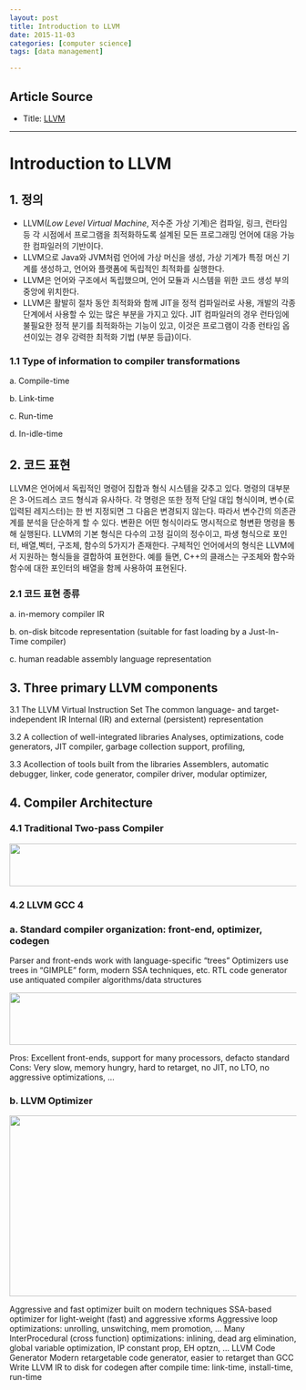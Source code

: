 ```yaml
---
layout: post
title: Introduction to LLVM
date: 2015-11-03
categories: [computer science]
tags: [data management]

---
```


## Article Source
* Title: [LLVM](https://sites.google.com/site/compiler7987/llvm)

---


# Introduction to LLVM

## 1. 정의

* LLVM(*Low Level Virtual Machine*, 저수준 가상 기계)은 컴파일, 링크, 런타임 등 각 시점에서 프로그램을 최적화하도록 설계된 모든 프로그래밍 언어에 대응 가능한 컴파일러의 기반이다.
* LLVM으로 Java와 JVM처럼 언어에 가상 머신을 생성, 가상 기계가 특정 머신 기계를 생성하고, 언어와 플랫폼에 독립적인 최적화를 실행한다.
* LLVM은 언어와 구조에서 독립했으며, 언어 모듈과 시스템을 위한 코드 생성 부의 중앙에 위치한다.
* LLVM은 활발히 절차 동안 최적화와 함께 JIT을 정적 컴파일러로 사용, 개발의 각종 단계에서 사용할 수 있는 많은 부분을 가지고 있다. JIT 컴파일러의 경우 런타임에 불필요한 정적 분기를 최적화하는 기능이 있고, 이것은 프로그램이 각종 런타임 옵션이있는 경우 강력한 최적화 기법 (부분 등급)이다.


###  1.1 Type of information to compiler transformations 
 
 a. Compile-time 
 
 b. Link-time 
 
 c. Run-time 
 
 d. In-idle-time


## 2. 코드 표현


LLVM은 언어에서 독립적인 명령어 집합과 형식 시스템을 갖추고 있다. 명령의 대부분은 3-어드레스 코드 형식과 유사하다. 각 명령은 또한 정적 단일 대입 형식이며, 변수(로 입력된 레지스터)는 한 번 지정되면 그 다음은 변경되지 않는다. 따라서 변수간의 의존관계를 분석을 단순하게 할 수 있다. 변환은 어떤 형식이라도 명시적으로 형변환 명령을 통해 실행된다. LLVM의 기본 형식은 다수의 고정 길이의 정수이고, 파생 형식으로 포인터, 배열,벡터, 구조체, 함수의 5가지가 존재한다. 구체적인 언어에서의 형식은 LLVM에서 지원하는 형식들을 결합하여 표현한다. 예를 들면, C++의 클래스는 구조체와 함수와 함수에 대한 포인터의 배열을 함께 사용하여 표현된다.

### 2.1 코드 표현 종류

 a. in-memory compiler IR 
 
 b. on-disk bitcode representation (suitable for fast loading by a Just-In-Time compiler) 
 
 c. human readable assembly language representation


## 3. Three primary LLVM components

3.1 The LLVM Virtual Instruction Set The common language- and target-independent IR Internal (IR) and external (persistent) representation

3.2 A collection of well-integrated libraries Analyses, optimizations, code generators, JIT compiler, garbage collection support, profiling, 

3.3 Acollection of tools built from the libraries Assemblers, automatic debugger, linker, code generator, compiler driver, modular optimizer, 


## 4. Compiler Architecture


### 4.1 Traditional Two-pass Compiler



<p style="TEXT-ALIGN:center;DISPLAY:block"><a href="https://www.sites.google.com/site/compiler7987/llvm/1.png?attredirects=0" imageanchor="1" rel="nofollow"><img src="https://www.sites.google.com/site/compiler7987/llvm/1.png?height=75&amp;"  height="75" border="0" width="770"></a></p>

### 4.2 LLVM GCC 4
### a. Standard compiler organization: front-end, optimizer, codegen
 Parser and front-ends work with language-specific “trees” Optimizers use trees in “GIMPLE” form, modern SSA techniques, etc. RTL code generator use antiquated compiler algorithms/data structures


<div style="TEXT-ALIGN:left;DISPLAY:block">
<p style="TEXT-ALIGN:center;DISPLAY:block"><a href="https://www.sites.google.com/site/compiler7987/llvm/4.png?attredirects=0" imageanchor="1" rel="nofollow"><img src="https://www.sites.google.com/site/compiler7987/llvm/4.png?height=92&amp;width=760"  height="92" border="0" width="760"></a></p>
Pros: Excellent front-ends, support for many processors, defacto standard Cons: Very slow, memory hungry, hard to retarget, no JIT, no LTO, no aggressive optimizations, ...


### b. LLVM Optimizer

<p style="TEXT-ALIGN:center;DISPLAY:block"><a href="https://www.sites.google.com/site/compiler7987/llvm/5.png?attredirects=0" imageanchor="1" rel="nofollow"><img src="https://www.sites.google.com/site/compiler7987/llvm/5.png?height=318&amp;width=784"  height="318" border="0" width="784"></a></p>
 Aggressive and fast optimizer built on modern techniques SSA-based optimizer for light-weight (fast) and aggressive xforms Aggressive loop optimizations: unrolling, unswitching, mem promotion, ... Many InterProcedural (cross function) optimizations: inlining, dead arg elimination, global variable optimization, IP 
 constant prop, 
 EH optzn, ...
 LLVM Code Generator Modern retargetable code generator, easier to retarget than GCC Write LLVM IR to disk for codegen after compile time: link-time, install-time, run-time

